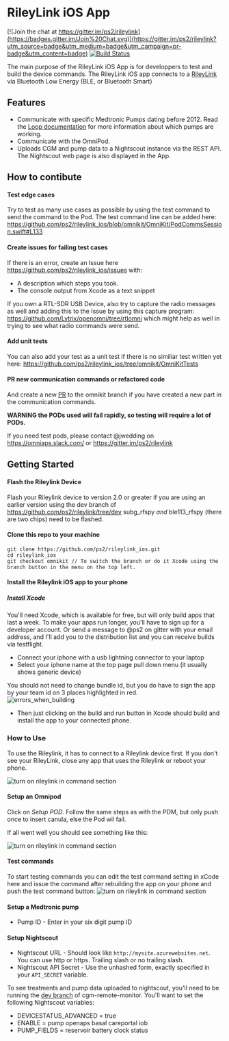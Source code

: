 # RileyLink iOS App

[![Join the chat at https://gitter.im/ps2/rileylink](https://badges.gitter.im/Join%20Chat.svg)](https://gitter.im/ps2/rileylink?utm_source=badge&utm_medium=badge&utm_campaign=pr-badge&utm_content=badge) [![Build Status](https://travis-ci.org/ps2/rileylink_ios.svg?branch=master)](https://travis-ci.org/ps2/rileylink_ios)

The main purpose of the RileyLink iOS App is for developpers to test and build the device commands. The RileyLink iOS app connects to a [RileyLink](https://github.com/ps2/rileylink) via Bluetooth Low Energy (BLE, or Bluetooth Smart)

## Features
* Communicate with specific Medtronic Pumps dating before 2012. Read the [Loop documentation](https://loopkit.github.io/loopdocs/setup/requirements/pump/) for more information about which pumps are working.
* Communicate with the OmniPod. 
* Uploads CGM and pump data to a Nightscout instance via the REST API. The Nightscout web page is also displayed in the App.

## How to contibute
#### Test edge cases
Try to test as many use cases as possible by using the test command to send the command to the Pod. 
The test command line can be added here:
https://github.com/ps2/rileylink_ios/blob/omnikit/OmniKit/PodCommsSession.swift#L133

#### Create issues for failing test cases
If there is an error, create an Issue here https://github.com/ps2/rileylink_ios/issues with:
* A description which steps you took. 
* The console output from Xcode as a text snippet

If you own a RTL-SDR USB Device, also try to capture the radio messages as well and adding this to the Issue by using this capture program: https://github.com/Lytrix/openomni/tree/rtlomni which might help as well in trying to see what radio commands were send.

#### Add unit tests
You can also add your test as a unit test if there is no similiar test written yet here:
https://github.com/ps2/rileylink_ios/tree/omnikit/OmniKitTests

#### PR new communication commands or refactored code
And create a new [PR](https://help.github.com/articles/creating-a-pull-request-from-a-fork/) to the omnikit branch if you have created a new part in the communication commands.


**WARNING the PODs used will fail rapidly, so testing will require a lot of PODs.**

If you need test pods, please contact @jwedding on https://omniaps.slack.com/ or https://gitter.im/ps2/rileylink

## Getting Started

#### Flash the Rileylink Device
Flash your Rileylink device to version 2.0 or greater if you are using an earlier version using the dev branch of https://github.com/ps2/rileylink/tree/dev
subg_rfspy *and* ble113_rfspy (there are two chips) need to be flashed.

#### Clone this repo to your machine
```
git clone https://github.com/ps2/rileylink_ios.git
cd rileylink_ios
git checkout omnikit // To switch the branch or do it Xcode using the branch button in the menu on the top left.
```
#### Install the Rileylink iOS app to your phone

##### Install Xcode
You'll need Xcode, which is available for free, but will only build apps that last a week.  To make your apps run longer, you'll have to sign up for a developer account. Or send a message to @ps2 on gitter with your email address, and I'll add you to the distribution list and you can receive builds via testflight.

* Connect your iphone with a usb lightning connector to your laptop
* Select your iphone name at the top page pull down menu (it usually shows generic device)

You should not need to change bundle id, but you do have to sign the app by your team id on 3 places highlighted in red.  
![errors_when_building](Images/errors_when_building.png)
* Then just clicking on the build and run button in Xcode should build and install the app to your connected phone.

### How to Use

To use the Rileylink, it has to connect to a Rileylink device first. If you don't see your RileyLink, close any app that uses the Rileylink or reboot your phone. 

![turn on rileylink in command section](Images/rileylink_ios_setup.PNG)

#### Setup an Omnipod

Click on *Setup POD*.
Follow the same steps as with the PDM, but only push once to insert canula, else the Pod wil fail.

If all went well you should see something like this:

![turn on rileylink in command section](Images/rileylink_ios_paired_omnipod.png)

#### Test commands

To start testing commands you can edit the test command setting in xCode here and issue the command after rebuilding the app on your phone and push the test command button:
![turn on rileylink in command section](Images/rileylink_ios_omnipod_status.png)

#### Setup a Medtronic pump

* Pump ID - Enter in your six digit pump ID

#### Setup Nightscout

* Nightscout URL - Should look like `http://mysite.azurewebsites.net`. You can use http or https.  Trailing slash or no trailing slash.
* Nightscout API Secret - Use the unhashed form, exactly specified in your `API_SECRET` variable.

To see treatments and pump data uploaded to nightscout, you'll need to be running the [dev branch](https://github.com/nightscout/cgm-remote-monitor/tree/dev) of cgm-remote-monitor.  You'll want to set the following Nightscout variables:

* DEVICESTATUS_ADVANCED = true
* ENABLE = pump openaps basal careportal iob
* PUMP_FIELDS = reservoir battery clock status

